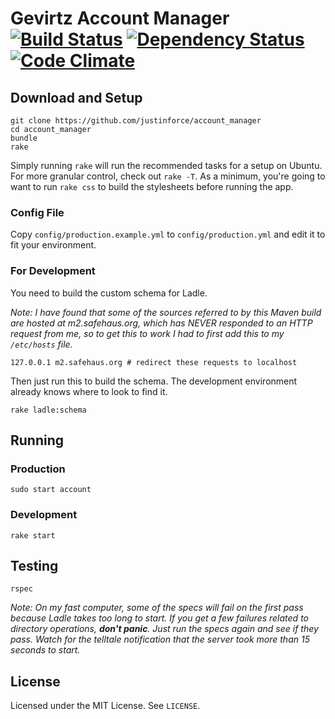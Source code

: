 Gevirtz Account Manager [![Build Status](https://secure.travis-ci.org/justinforce/account_manager.png?branch=master)](https://travis-ci.org/justinforce/account_manager) [![Dependency Status](https://gemnasium.com/justinforce/account_manager.png)](https://gemnasium.com/justinforce/account_manager) [![Code Climate](https://codeclimate.com/badge.png)](https://codeclimate.com/github/justinforce/account_manager)
=======================

Download and Setup
------------------

    git clone https://github.com/justinforce/account_manager
    cd account_manager
    bundle
    rake

Simply running `rake` will run the recommended tasks for a setup on Ubuntu. For
more granular control, check out `rake -T`. As a minimum, you're going to want
to run `rake css` to build the stylesheets before running the app.

### Config File ###

Copy `config/production.example.yml` to `config/production.yml` and edit it to
fit your environment.

### For Development ###

You need to build the custom schema for Ladle.

_Note: I have found that some of the sources referred to by this Maven
build are hosted at m2.safehaus.org, which has NEVER responded to an
HTTP request from me, so to get this to work I had to first add this to
my `/etc/hosts` file._

    127.0.0.1 m2.safehaus.org # redirect these requests to localhost

Then just run this to build the schema. The development environment already
knows where to look to find it.

    rake ladle:schema

Running
-------

### Production ###

    sudo start account

### Development ###

    rake start

Testing
-------

    rspec

_Note: On my fast computer, some of the specs will fail on the first pass
because Ladle takes too long to start. If you get a few failures related to
directory operations, **don't panic**. Just run the specs again and see if they
pass. Watch for the telltale notification that the server took more than 15
seconds to start._

License
-------

Licensed under the MIT License. See `LICENSE`.

